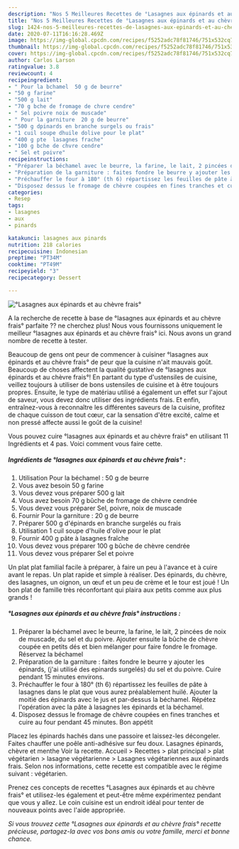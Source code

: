 ```yaml
---
description: "Nos 5 Meilleures Recettes de °Lasagnes aux épinards et au chèvre frais°"
title: "Nos 5 Meilleures Recettes de °Lasagnes aux épinards et au chèvre frais°"
slug: 1424-nos-5-meilleures-recettes-de-lasagnes-aux-epinards-et-au-chevre-frais
date: 2020-07-11T16:16:28.469Z
image: https://img-global.cpcdn.com/recipes/f5252adc78f81746/751x532cq70/lasagnes-aux-epinards-et-au-chevre-frais-photo-principale-de-la-recette.jpg
thumbnail: https://img-global.cpcdn.com/recipes/f5252adc78f81746/751x532cq70/lasagnes-aux-epinards-et-au-chevre-frais-photo-principale-de-la-recette.jpg
cover: https://img-global.cpcdn.com/recipes/f5252adc78f81746/751x532cq70/lasagnes-aux-epinards-et-au-chevre-frais-photo-principale-de-la-recette.jpg
author: Carlos Larson
ratingvalue: 3.8
reviewcount: 4
recipeingredient:
- " Pour la bchamel  50 g de beurre"
- "50 g farine"
- "500 g lait"
- "70 g bche de fromage de chvre cendre"
- " Sel poivre noix de muscade"
- " Pour la garniture  20 g de beurre"
- "500 g dpinards en branche surgels ou frais"
- "1 cuil soupe dhuile dolive pour le plat"
- "400 g pte  lasagnes frache"
- "100 g bche de chvre cendre"
- " Sel et poivre"
recipeinstructions:
- "Préparer la béchamel avec le beurre, la farine, le lait, 2 pincées de noix de muscade, du sel et du poivre. Ajouter ensuite la bûche de chèvre coupée en petits dés et bien mélanger pour faire fondre le fromage. Réservez la béchamel"
- "Préparation de la garniture : faites fondre le beurre y ajouter les épinards, (j&#39;ai utilisé des epinards surgelés) du sel et du poivre. Cuire pendant 15 minutes environs."
- "Préchauffer le four à 180° (th 6) répartissez les feuilles de pâte à lasagnes dans le plat que vous aurez préalablement huilé. Ajouter la moitié des épinards avec le jus et par-dessus la béchamel. Répétez l&#39;opération avec la pâte à lasagnes les épinards et la béchamel."
- "Disposez dessus le fromage de chèvre coupées en fines tranches et cuire au four pendant 45 minutes. Bon appétit"
categories:
- Resep
tags:
- lasagnes
- aux
- pinards

katakunci: lasagnes aux pinards 
nutrition: 218 calories
recipecuisine: Indonesian
preptime: "PT34M"
cooktime: "PT49M"
recipeyield: "3"
recipecategory: Dessert

---
```



![°Lasagnes aux épinards et au chèvre frais°](https://img-global.cpcdn.com/recipes/f5252adc78f81746/751x532cq70/lasagnes-aux-epinards-et-au-chevre-frais-photo-principale-de-la-recette.jpg)

A la recherche de recette à base de °lasagnes aux épinards et au chèvre frais° parfaite ?? ne cherchez plus! Nous vous fournissons uniquement le meilleur °lasagnes aux épinards et au chèvre frais° ici. Nous avons un grand nombre de recette à tester.

Beaucoup de gens ont peur de commencer à cuisiner °lasagnes aux épinards et au chèvre frais° de peur que la cuisine n'ait mauvais goût. Beaucoup de choses affectent la qualité gustative de °lasagnes aux épinards et au chèvre frais°! En partant du type d'ustensiles de cuisine, veillez toujours à utiliser de bons ustensiles de cuisine et à être toujours propres. Ensuite, le type de matériau utilisé a également un effet sur l'ajout de saveur, vous devez donc utiliser des ingrédients frais. Et enfin, entraînez-vous à reconnaître les différentes saveurs de la cuisine, profitez de chaque cuisson de tout cœur, car la sensation d'être excité, calme et non pressé affecte aussi le goût de la cuisine!

<!--inarticleads1-->

Vous pouvez cuire °lasagnes aux épinards et au chèvre frais° en utilisant 11 Ingrédients et 4 pas. Voici comment vous faire cette.

##### Ingrédients de °lasagnes aux épinards et au chèvre frais° :

1. Utilisation  Pour la béchamel : 50 g de beurre
1. Vous avez besoin 50 g farine
1. Vous devez vous préparer 500 g lait
1. Vous avez besoin 70 g bûche de fromage de chèvre cendrée
1. Vous devez vous préparer  Sel, poivre, noix de muscade
1. Fournir  Pour la garniture : 20 g de beurre
1. Préparer 500 g d&#39;épinards en branche surgelés ou frais
1. Utilisation 1 cuil soupe d&#39;huile d&#39;olive pour le plat
1. Fournir 400 g pâte à lasagnes fraîche
1. Vous devez vous préparer 100 g bûche de chèvre cendrée
1. Vous devez vous préparer  Sel et poivre


Un plat plat familial facile à préparer, à faire un peu à l&#39;avance et à cuire avant le repas. Un plat rapide et simple à réaliser. Des épinards, du chèvre, des lasagnes, un oignon, un œuf et un peu de crème et le tour est joué ! Un bon plat de famille très réconfortant qui plaira aux petits comme aux plus grands ! 

<!--inarticleads2-->

##### °Lasagnes aux épinards et au chèvre frais° instructions :

1. Préparer la béchamel avec le beurre, la farine, le lait, 2 pincées de noix de muscade, du sel et du poivre. Ajouter ensuite la bûche de chèvre coupée en petits dés et bien mélanger pour faire fondre le fromage. Réservez la béchamel
1. Préparation de la garniture : faites fondre le beurre y ajouter les épinards, (j&#39;ai utilisé des epinards surgelés) du sel et du poivre. Cuire pendant 15 minutes environs.
1. Préchauffer le four à 180° (th 6) répartissez les feuilles de pâte à lasagnes dans le plat que vous aurez préalablement huilé. Ajouter la moitié des épinards avec le jus et par-dessus la béchamel. Répétez l&#39;opération avec la pâte à lasagnes les épinards et la béchamel.
1. Disposez dessus le fromage de chèvre coupées en fines tranches et cuire au four pendant 45 minutes. Bon appétit


Placez les épinards hachés dans une passoire et laissez-les décongeler. Faites chauffer une poêle anti-adhésive sur feu doux. Lasagnes épinards, chèvre et menthe Voir la recette. Accueil &gt; Recettes &gt; plat principal &gt; plat végétarien &gt; lasagne végétarienne &gt; Lasagnes végétariennes aux épinards frais. Selon nos informations, cette recette est compatible avec le régime suivant : végétarien. 

<!--inarticleads1-->

<p>
Prenez ces concepts de recettes °Lasagnes aux épinards et au chèvre frais° et utilisez-les également et peut-être même expérimentez pendant que vous y allez. Le coin cuisine est un endroit idéal pour tenter de nouveaux points avec l'aide appropriée.
</p>

<p>
<i>Si vous trouvez cette °Lasagnes aux épinards et au chèvre frais° recette précieuse, partagez-la avec vos bons amis ou votre famille, merci et bonne chance.</i>
</p>
